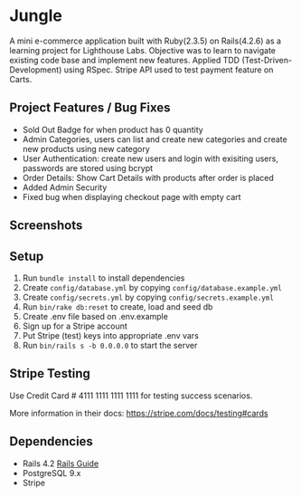# Jungle

A mini e-commerce application built with Ruby(2.3.5) on Rails(4.2.6) as a learning project for Lighthouse Labs. Objective was to learn to navigate existing code base and implement new features. Applied TDD (Test-Driven-Development) using RSpec. Stripe API used to test payment feature on Carts.

## Project Features / Bug Fixes

- Sold Out Badge for when product has 0 quantity
- Admin Categories, users can list and create new categories and create new products using new category
- User Authentication: create new users and login with exisiting users, passwords are stored using bcrypt
- Order Details: Show Cart Details with products after order is placed
- Added Admin Security
- Fixed bug when displaying checkout page with empty cart

## Screenshots

## Setup

1. Run `bundle install` to install dependencies
2. Create `config/database.yml` by copying `config/database.example.yml`
3. Create `config/secrets.yml` by copying `config/secrets.example.yml`
4. Run `bin/rake db:reset` to create, load and seed db
5. Create .env file based on .env.example
6. Sign up for a Stripe account
7. Put Stripe (test) keys into appropriate .env vars
8. Run `bin/rails s -b 0.0.0.0` to start the server

## Stripe Testing

Use Credit Card # 4111 1111 1111 1111 for testing success scenarios.

More information in their docs: <https://stripe.com/docs/testing#cards>

## Dependencies

- Rails 4.2 [Rails Guide](http://guides.rubyonrails.org/v4.2/)
- PostgreSQL 9.x
- Stripe
